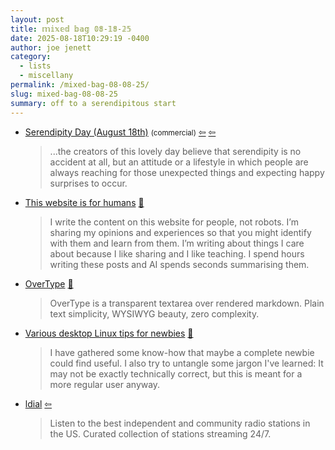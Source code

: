 ```yaml
---
layout: post
title: 𝕞𝕚𝕩𝕖𝕕 𝕓𝕒𝕘 𝟘𝟠-𝟙𝟠-𝟚𝟝
date: 2025-08-18T10:29:19 -0400
author: joe jenett
category:
  - lists
  - miscellany
permalink: /mixed-bag-08-08-25/
slug: mixed-bag-08-08-25
summary: off to a serendipitous start
---
```

<ul class="links">
	<li><a title="Days Of The Year" href="https://www.daysoftheyear.com/days/serendipity-day/">Serendipity Day (August 18th)</a> <small>(commercial)</small>  <a title="source" href="https://daily.ds106.us/tdc4966/"><span class="via">&#8678;</span></a>  <a title="source" href="https://social.ds106.us/@nomadwarmachine/115049098545089758"><span class="via">&#8678;</span></a><blockquote><p>...the creators of this lovely day believe that serendipity is no accident at all, but an attitude or a lifestyle in which people are always reaching for those unexpected things and expecting happy surprises to occur.</p></blockquote></li>
	<li><a title="localghost" href="https://localghost.dev/blog/this-website-is-for-humans/">This website is for humans</a> <a title="source" href="https://pinboard.in/u:ftofani">📌</a><blockquote><p>I write the content on this website for people, not robots. I’m sharing my opinions and experiences so that you might identify with them and learn from them. I’m writing about things I care about because I like sharing and I like teaching. I spend hours writing these posts and AI spends seconds summarising them.</p></blockquote></li>
	<li><a title="The Markdown Editor That's a Textarea" href="https://overtype.dev/">OverType</a> <a title="source" href="https://pinboard.in/u:jimcmcdonald">📌</a><blockquote><p>OverType is a transparent textarea over rendered markdown. Plain text simplicity, WYSIWYG beauty, zero complexity. </p></blockquote></li>
	<li><a title="AksDev" href="https://akselmo.dev/posts/how-to-linux-2025/">Various desktop Linux tips for newbies</a> <a title="source" href="https://pinboard.in/u:roger">📌</a><blockquote><p>I have gathered some know-how that maybe a complete newbie could find useful. I also try to untangle some jargon I've learned: It may not be exactly technically correct, but this is meant for a more regular user anyway.</p></blockquote></li>
	<li><a title="Independent & Community Radio Stations" href="https://www.ldial.org/">ldial</a>  <a title="source" href="https://waxy.org/2025/08/ldial-org/"><span class="via">&#8678;</span></a><blockquote><p>Listen to the best independent and community radio stations in the US. Curated collection of stations streaming 24/7.</p></blockquote>
	</li>
</ul>

<a href="https://brid.gy/publish/mastodon"></a>